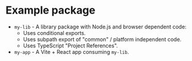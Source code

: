
# Example package

<v-clicks at="0" depth="2">

- `my-lib` - A library package with Node.js and browser dependent code:
  - Uses conditional exports.
  - Uses subpath export of "common" / platform independent code.
  - Uses TypeScript "Project References".
- `my-app` - A Vite + React app consuming `my-lib`.

</v-clicks>
